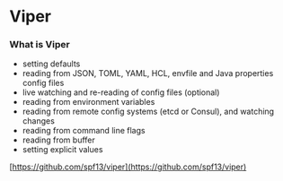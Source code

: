 # Viper

### What is Viper

* setting defaults
* reading from JSON, TOML, YAML, HCL, envfile and Java properties config files
* live watching and re-reading of config files (optional)
* reading from environment variables
* reading from remote config systems (etcd or Consul), and watching changes
* reading from command line flags
* reading from buffer
* setting explicit values

[https://github.com/spf13/viper](https://github.com/spf13/viper)

